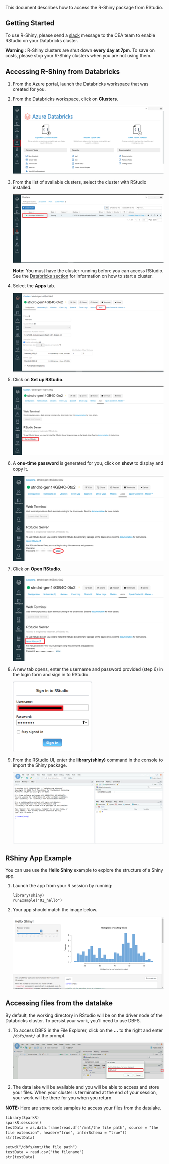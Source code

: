 This document describes how to access the R-Shiny package from RStudio.

## Getting Started

To use R-Shiny, please send a [slack](https://cae-eac.slack.com) message to the CEA team to enable RStudio on your Databricks cluster.

**Warning** :
R-Shiny clusters are shut down **every day at 7pm**. To save on costs, please stop your R-Shiny clusters when you are not using them.

## Accessing R-Shiny from Databricks

1.	From the Azure portal, launch the Databricks workspace that was created for you.

2.	From the Databricks workspace, click on **Clusters**.

    ![Databricks clusters button](images/RShiny_En.png)  

3. From the list of available clusters, select the cluster with RStudio installed.

    ![Select cluster](images/RShiny02_En.png)  

    **Note:** You must have the cluster running before you can access RStudio. See the [Databricks section](DataBricks.md) for information on how to start a cluster.

4.	Select the **Apps** tab.

    ![Apps tab](images/RShiny03_En.png)

5.	Click on **Set up RStudio**.

    ![Set up RStudio](images/RShiny04_En.png)

6.  A **one-time password** is generated for you, click on **show** to display and copy it.

    ![Show password](images/RShiny05_En.png)

7.	Click on **Open RStudio**.

    ![Open RStudio](images/RShiny06_En.png)

8.	A new tab opens, enter the username and password provided (step 6) in the login form and sign in to RStudio.

    ![login to RStudio](images/RShiny07_En.png)

9.	From the RStudio UI, enter the **library(shiny)** command in the console to import the Shiny package.

    ![Enter Library(shiny) command](images/RShiny08_En.png)


## RShiny App Example

You can use use the **Hello Shiny** example to explore the structure of a Shiny app.

1. Launch the app from your R session by running:

    ```
    library(shiny)
    runExample("01_hello")
    ```

2.	Your app should match the image below.

    ![Hello Shiny example](images/RShiny09_En.PNG)


## Accessing files from the datalake

By default, the working directory in RStudio will be on the driver node of the Databricks cluster. To persist your work, you'll need to use DBFS.

1. To access DBFS in the File Explorer, click on the **...** to the right and enter `/dbfs/mnt/` at the prompt.

    ![File explorer prompt](images/Rshiny10_En.png)

2. The data lake will be available and you will be able to access and store your files. When your cluster is terminated at the end of your session, your work will be there for you when you return.

**NOTE:** Here are some code samples to access your files from the datalake.
```
library(SparkR)
sparkR.session()
testData = as.data.frame(read.df("/mnt/the file path", source = "the file extension", header="true", inferSchema = "true"))
str(testData)
```

```
setwd("/dbfs/mnt/the file path")
testData = read.csv("the filename")
str(testData)
```
